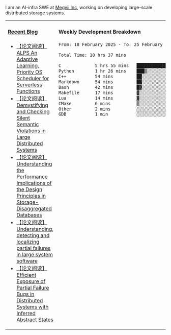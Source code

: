 I am an AI-infra SWE at [Megvii Inc](https://en.megvii.com/), working on developing large-scale distributed storage systems.

<table width="960px">
<tr>
<td valign="top" width="50%">

#### <a href="https://www.kongjun18.me" target="_blank">Recent Blog</a>

<!-- BLOG-POST-LIST:START -->
- [【论文阅读】ALPS An Adaptive Learning, Priority OS Scheduler for Serverless Functions](https://kongjun18.github.io/posts/alps-an-adaptive-learning-priority-os-scheduler-for-serverless-functions/)
- [【论文阅读】Demystifying and Checking Silent Semantic Violations in Large Distributed Systems](https://kongjun18.github.io/posts/demystifying-and-checking-silent-semantic-violations-in-large-distributed-systems/)
- [【论文阅读】Understanding the Performance Implications of the Design Principles in Storage-Disaggregated Databases](https://kongjun18.github.io/posts/understanding-the-performance-implications-of-the-design-principles-in-storage-disaggregated-databases/)
- [【论文阅读】Understanding, detecting and localizing partial failures in large system software](https://kongjun18.github.io/posts/understanding-detecting-and-localizing-partial-failures-in-large-system-software/)
- [【论文阅读】Efficient Exposure of Partial Failure Bugs in Distributed Systems with Inferred Abstract States](https://kongjun18.github.io/posts/efficient-exposure-of-partial-failure-bugs-in-distributed-systems-with-inferred-abstract-states/)
<!-- BLOG-POST-LIST:END -->

</td>
<td valign="top" width="50%">

#### Weekly Development Breakdown

<!--START_SECTION:waka-->

```txt
From: 18 February 2025 - To: 25 February 2025

Total Time: 10 hrs 37 mins

C             5 hrs 55 mins   ██████████████░░░░░░░░░░░   55.81 %
Python        1 hr 26 mins    ███▒░░░░░░░░░░░░░░░░░░░░░   13.52 %
C++           54 mins         ██░░░░░░░░░░░░░░░░░░░░░░░   08.61 %
Markdown      54 mins         ██░░░░░░░░░░░░░░░░░░░░░░░   08.50 %
Bash          42 mins         █▓░░░░░░░░░░░░░░░░░░░░░░░   06.67 %
Makefile      17 mins         ▓░░░░░░░░░░░░░░░░░░░░░░░░   02.78 %
Lua           14 mins         ▓░░░░░░░░░░░░░░░░░░░░░░░░   02.27 %
CMake         6 mins          ▒░░░░░░░░░░░░░░░░░░░░░░░░   00.97 %
Other         2 mins          ░░░░░░░░░░░░░░░░░░░░░░░░░   00.40 %
GDB           1 min           ░░░░░░░░░░░░░░░░░░░░░░░░░   00.28 %
```

<!--END_SECTION:waka-->
</td>
</tr>

</table>
